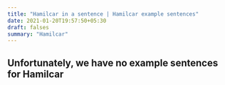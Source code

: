 ```yaml
---
title: "Hamilcar in a sentence | Hamilcar example sentences"
date: 2021-01-20T19:57:50+05:30
draft: falses
summary: "Hamilcar"
---
```

## Unfortunately, we have no example sentences for Hamilcar                 

